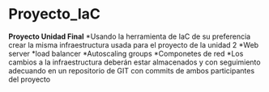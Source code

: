 # Proyecto_IaC
**Proyecto Unidad Final**
*Usando la herramienta de IaC de su preferencia crear la misma infraestructura usada para el proyecto de la unidad 2
    *Web server
    *load balancer
    *Autoscaling groups
    *Componetes de red
 *Los cambios a la infraestructura deberán estar almacenados y con seguimiento adecuando en un repositorio de GIT con commits de ambos participantes del proyecto
